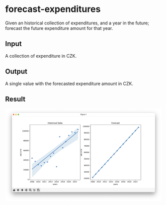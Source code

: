 # forecast-expenditures

Given an historical collection of expenditures, and a year in the future; forecast the future expenditure amount for that year.

## Input

A collection of expenditure in CZK.

## Output

A single value with the forecasted expenditure amount in CZK.

## Result

![result](./assets/result.png)
